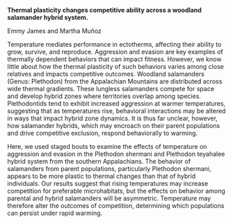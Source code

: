 **Thermal plasticity changes competitive ability across a woodland salamander hybrid system.**

Emmy James and Martha Muñoz

Temperature mediates performance in ectotherms, affecting their ability to grow, survive, and reproduce. Aggression and evasion are key examples of thermally dependent behaviors that can impact fitness. However, we know little about how the thermal plasticity of such behaviors varies among close relatives and impacts competitive outcomes. Woodland salamanders (Genus: Plethodon) from the Appalachian Mountains are distributed across wide thermal gradients. These lungless salamanders compete for space and develop hybrid zones where territories overlap among species. Plethodontids tend to exhibit increased aggression at warmer temperatures, suggesting that as temperatures rise, behavioral interactions may be altered in ways that impact hybrid zone dynamics. It is thus far unclear, however, how salamander hybrids, which may encroach on their parent populations and drive competitive exclusion, respond behaviorally to warming. 

Here, we used staged bouts to examine the effects of temperature on aggression and evasion in the Plethodon shermani and Plethodon teyahalee hybrid system from the southern Appalachians. The behavior of salamanders from parent populations, particularly Plethodon shermani, appears to be more plastic to thermal changes than that of hybrid individuals. Our results suggest that rising temperatures may increase competition for preferable microhabitats, but the effects on behavior among parental and hybrid salamanders will be asymmetric. Temperature may therefore alter the outcomes of competition, determining which populations can persist under rapid warming.
